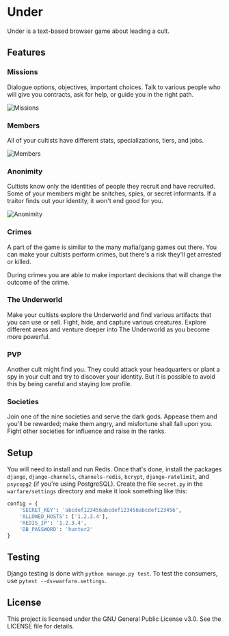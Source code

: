 # Under

Under is a text-based browser game about leading a cult.

## Features

### Missions

Dialogue options, objectives, important choices. Talk to various people who will
give you contracts, ask for help, or guide you in the right path.

![Missions](https://i.imgur.com/XG8y2LQ.png)

### Members

All of your cultists have different stats, specializations, tiers, and jobs.

![Members](https://i.imgur.com/9XaKHMW.png)

### Anonimity

Cultists know only the identities of people they recruit and have recruited. Some of
your members might be snitches, spies, or secret informants. If a traitor finds out
your identity, it won't end good for you.

![Anonimity](https://i.imgur.com/gHUIExy.png)

### Crimes

A part of the game is similar to the many mafia/gang games out there. You can make
your cultists perform crimes, but there's a risk they'll get arrested or killed.

During crimes you are able to make important decisions that will change the outcome of the crime.

### The Underworld

Make your cultists explore the Underworld and find various artifacts that you can
use or sell. Fight, hide, and capture various creatures. Explore different areas
and venture deeper into The Underworld as you become more powerful.

### PVP

Another cult might find you. They could attack your headquarters or plant a spy in your cult and try to discover your identity. But it is possible to avoid this by being careful and staying low profile.

### Societies

Join one of the nine societies and serve the dark gods. Appease them and you'll be rewarded;
make them angry, and misfortune shall fall upon you. Fight other societies for influence and
raise in the ranks.

## Setup

You will need to install and run Redis. Once that's done, install the packages `django`, `django-channels`, `channels-redis`, `bcrypt`, `django-ratelimit`, and `psycopg2` (if you're using PostgreSQL).
Create the file `secret.py` in the `warfare/settings` directory and make it look something like this:
```python
config = {
    'SECRET_KEY': 'abcdef123456abcdef123456abcdef123456',
    'ALLOWED_HOSTS': ['1.2.3.4'],
    'REDIS_IP': '1.2.3.4',
    'DB_PASSWORD': 'hunter2'
}
```

## Testing

Django testing is done with `python manage.py test`. To test the consumers, use `pytest --ds=warfare.settings`.

## License

This project is licensed under the GNU General Public License v3.0. See the LICENSE file for details.